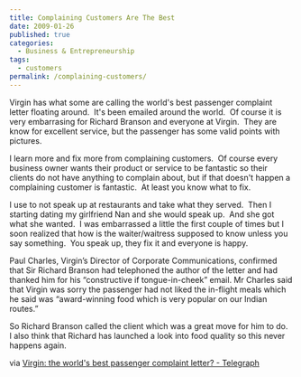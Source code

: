 ```yaml
---
title: Complaining Customers Are The Best
date: 2009-01-26
published: true
categories:
  - Business & Entrepreneurship
tags:
  - customers
permalink: /complaining-customers/
---
```

Virgin has what some are calling the world's best passenger complaint letter floating around.  It's been emailed around the world.  Of course it is very embarrasing for Richard Branson and everyone at Virgin.  They are know for excellent service, but the passenger has some valid points with pictures.

I learn more and fix more from complaining customers.  Of course every business owner wants their product or service to be fantastic so their clients do not have anything to complain about, but if that doesn't happen a complaining customer is fantastic.  At least you know what to fix.

I use to not speak up at restaurants and take what they served.  Then I starting dating my girlfriend Nan and she would speak up.  And she got what she wanted.  I was embarrassed a little the first couple of times but I soon realized that how is the waiter/waitress supposed to know unless you say something.  You speak up, they fix it and everyone is happy.

Paul Charles, Virgin’s Director of Corporate Communications, confirmed that Sir Richard Branson had telephoned the author of the letter and had thanked him for his “constructive if tongue-in-cheek” email. Mr Charles said that Virgin was sorry the passenger had not liked the in-flight meals which he said was “award-winning food which is very popular on our         Indian routes.”

So Richard Branson called the client which was a great move for him to do.  I also think that Richard has launched a look into food quality so this never happens again.

via [Virgin: the world's best passenger complaint letter? - Telegraph]("http://www.telegraph.co.uk/travel/travelnews/4344890/Virgin-the-worlds-best-passenger-complaint-letter.html)